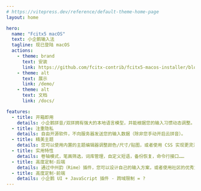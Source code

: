 ```yaml
---
# https://vitepress.dev/reference/default-theme-home-page
layout: home

hero:
  name: "Fcitx5 macOS"
  text: 小企鹅输入法
  tagline: 现已登陆 macOS
  actions:
    - theme: brand
      text: 安装
      link: https://github.com/fcitx-contrib/fcitx5-macos-installer/blob/master/README.zh-CN.md
    - theme: alt
      text: 展示
      link: /demo/
    - theme: alt
      text: 文档
      link: /docs/

features:
  - title: 开箱即用
    details: 小企鹅拼音/双拼拥有强大的本地语言模型，并能根据您的输入习惯动态调整。
  - title: 注重隐私
    details: 自由开源软件，不向服务器发送您的输入数据（除非您手动开启云拼音）。
  - title: 精美主题
    details: 您可以使用内置的主题编辑器调整颜色/尺寸/贴图，或者使用 CSS 实现更灵活的控制。
  - title: 实用特性
    details: 卷轴模式，笔画筛选，词库管理，自定义短语，备份恢复，命令行接口……
  - title: 高度定制·后端
    details: 通过中州韵（Rime）插件，您可以设计自己的输入方案，或者使用社区的优秀方案。
  - title: 高度定制·前端
    details: 小企鹅 UI + JavaScript 插件 - 跨域限制 = ?
---
```

